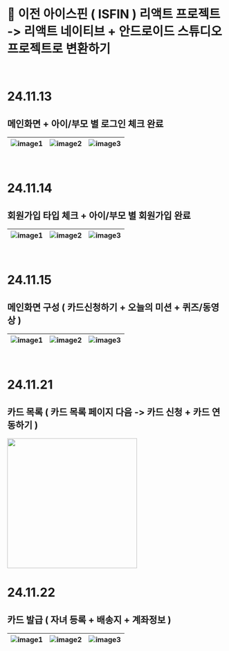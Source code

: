 #  🚗 이전 아이스핀 ( ISFIN ) 리액트 프로젝트 -> 리액트 네이티브 + 안드로이드 스튜디오 프로젝트로 변환하기 
<br/>

# 24.11.13
## 메인화면 + 아이/부모 별 로그인 체크 완료
| ![image1](https://github.com/user-attachments/assets/1309be77-8f74-4191-a84d-5de09ab440a7) | ![image2](https://github.com/user-attachments/assets/b224e03a-31b4-4296-9bcc-7c372e1ef183) | ![image3](https://github.com/user-attachments/assets/68731055-04f8-495b-a6eb-e6f0e9ac4a00) |
|---|---|---|

<br/>

# 24.11.14
## 회원가입 타입 체크 + 아이/부모 별 회원가입 완료

| ![image1](https://github.com/user-attachments/assets/eafa1f1c-4036-40dd-965f-6fe5cc968f31) | ![image2](https://github.com/user-attachments/assets/685887c6-179b-47cf-9455-4d8c25138c9e) | ![image3](https://github.com/user-attachments/assets/ec2aa070-1e2d-4966-975d-b8c422abab55) |
|---|---|---|

<br/>


# 24.11.15
## 메인화면 구성 ( 카드신청하기 + 오늘의 미션 + 퀴즈/동영상 )
| ![image1](https://github.com/user-attachments/assets/3e939df8-f054-4af0-8708-28147e924b79) | ![image2](https://github.com/user-attachments/assets/739dd7cc-894e-498b-b0e1-0c800528e40f) | ![image3](https://github.com/user-attachments/assets/ab49ff76-42ea-4740-bf82-2b9e9fb6fe2b) |
|---|---|---|

<br/>

# 24.11.21
## 카드 목록 ( 카드 목록 페이지 다음 -> 카드 신청 + 카드 연동하기 )
 <img src="https://github.com/user-attachments/assets/3b27d6b2-4c3d-41c2-b99c-795f0e01763e" width="300"> 
<br/>


# 24.11.22
## 카드 발급 ( 자녀 등록 + 배송지 + 계좌정보 )
| ![image1](https://github.com/user-attachments/assets/2fc83cc0-5b3b-49d2-9eb1-d30f9a9ab2f8) | ![image2](https://github.com/user-attachments/assets/e96e20dd-617f-46dc-957f-2006d0ebf00a) | ![image3](https://github.com/user-attachments/assets/2f2a495f-fe6c-418d-a2ed-aad3145502e2) |
|---|---|---|
<br/>



